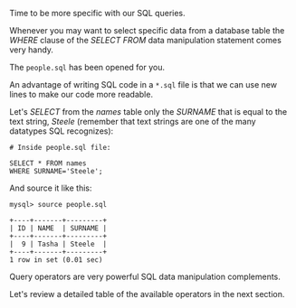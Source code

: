 Time to be more specific with our SQL queries. 

Whenever you may want to select specific data from a database table the _WHERE_ clause of the _SELECT FROM_ data manipulation statement comes very handy.

The `people.sql` has been opened for you. 

An advantage of writing SQL code in a `*.sql` file is that we can use new lines to make our code more readable.

Let's _SELECT_ from the _names_ table only the _SURNAME_ that is equal to the text string, _Steele_ (remember that text strings are one of the many datatypes SQL recognizes):

```
# Inside people.sql file:

SELECT * FROM names 
WHERE SURNAME='Steele';
```

And source it like this: 

```
mysql> source people.sql

+----+-------+---------+
| ID | NAME  | SURNAME |
+----+-------+---------+
|  9 | Tasha | Steele  |
+----+-------+---------+
1 row in set (0.01 sec)
```

Query operators are very powerful SQL data manipulation complements. 

Let's review a detailed table of the available operators in the next section.